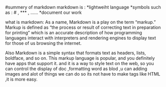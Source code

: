 #summery of markdown
markdown is :
*lightweiht language
*symbols
   such as : # ,  *** , ......
*document our work 

what is markdown:
As a name, Markdown is a play on the term “markup.” Markup is defined as “the process or result of correcting text in preparation for printing” which is an accurate description of how programming languages interact with interpreters and rendering engines to display text for those of us browsing the internet.
 
Also Markdown is a simple syntax that formats text as headers, lists, boldface, and so on. This markup language is popular, and you definitely have apps that support it. and it is a way to style text on the web, so you can control the display of doc ,formatting word as blod ,u can adding images and alot of things we can do so its not have to make tags like HTML ,it is more easy.
